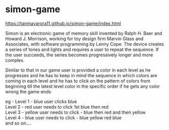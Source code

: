 # simon-game
https://tanmayarora11.github.io/simon-game/index.html

Simon is an electronic game of memory skill invented by Ralph H. Baer and Howard J. Morrison, working for toy design firm Marvin Glass and Associates, with software programming by Lenny Cope.
The device creates a series of tones and lights and requires a user to repeat the sequence. If the user succeeds, the series becomes progressively longer and more complex.

Similar to that in our game user is provided a color in each level as he progresses and he has to keep in mind the sequence in which colors are coming in each level and he has to click on the pattern of colors from beginning till the latest level color in the specific order if he gets any color wrong the game ends

eg - Level 1 - blue user clicks blue\
Level 2 - red user needs to click 1st blue then red\
Level 3 - yellow user needs to click - blue then red and then yellow\
Level 4 - blue user needs to click - blue yellow red blue\
and so on....